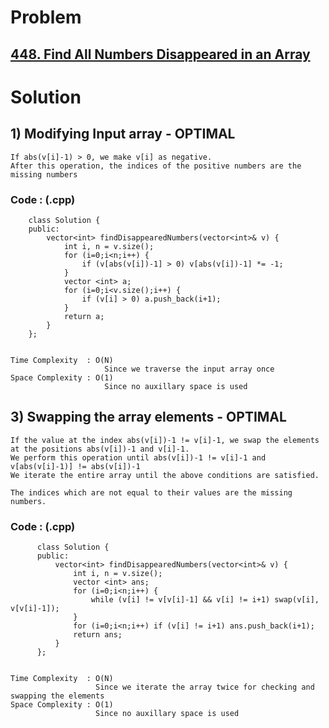# Problem

## [448. Find All Numbers Disappeared in an Array](https://leetcode.com/problems/find-all-numbers-disappeared-in-an-array/)


# Solution 

## 1) Modifying Input array - OPTIMAL
      
    If abs(v[i]-1) > 0, we make v[i] as negative.
    After this operation, the indices of the positive numbers are the missing numbers
   
   
   ### Code : (.cpp)
    
        class Solution {
        public:
            vector<int> findDisappearedNumbers(vector<int>& v) {
                int i, n = v.size();
                for (i=0;i<n;i++) {
                    if (v[abs(v[i])-1] > 0) v[abs(v[i])-1] *= -1;
                }
                vector <int> a;
                for (i=0;i<v.size();i++) {
                    if (v[i] > 0) a.push_back(i+1);
                }
                return a;
            }
        };
    
    
    Time Complexity  : O(N) 
                         Since we traverse the input array once 
    Space Complexity : O(1)
                         Since no auxillary space is used
          
          
                
## 3) Swapping the array elements - OPTIMAL

    If the value at the index abs(v[i])-1 != v[i]-1, we swap the elements at the positions abs(v[i])-1 and v[i]-1.
    We perform this operation until abs(v[i])-1 != v[i]-1 and v[abs(v[i]-1)] != abs(v[i])-1
    We iterate the entire array until the above conditions are satisfied.
    
    The indices which are not equal to their values are the missing numbers.
    
    
   ### Code : (.cpp)
    
          class Solution {
          public:
              vector<int> findDisappearedNumbers(vector<int>& v) {
                  int i, n = v.size();
                  vector <int> ans;
                  for (i=0;i<n;i++) {
                      while (v[i] != v[v[i]-1] && v[i] != i+1) swap(v[i], v[v[i]-1]);
                  }
                  for (i=0;i<n;i++) if (v[i] != i+1) ans.push_back(i+1); 
                  return ans;
              }
          };

    
    Time Complexity  : O(N) 
                       Since we iterate the array twice for checking and swapping the elements
    Space Complexity : O(1)
                       Since no auxillary space is used
                
